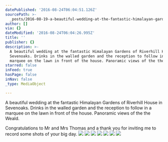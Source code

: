 ```yaml
---
datePublished: '2016-08-24T06:04:51.126Z'
sourcePath: >-
  _posts/2016-08-19-a-beautiful-wedding-at-the-fantastic-himalayan-gardens-of-ri.md
author: []
via: {}
dateModified: '2016-08-24T06:04:26.995Z'
title: ''
publisher: {}
description: >-
  A beautiful wedding at the fantastic Himalayan Gardens of Riverhill House in
  Sevenoaks. Drinks in the walled garden and the reception to follow in a
  marquee on the lawn in front of the house. Panoramic views of the the Weald.
starred: false
inFeed: true
hasPage: false
inNav: false
_type: MediaObject

---
```

A beautiful wedding at the fantastic Himalayan Gardens of Riverhill House in Sevenoaks. Drinks in the walled garden and the reception to follow in a marquee on the lawn in front of the house. Panoramic views of the the Weald.

Congratulations to Mr and Mrs Thomas and a thank you for inviting me to record some shots of your big day.
![](https://the-grid-user-content.s3-us-west-2.amazonaws.com/a1b0ff6f-b2fd-40ae-a73e-29fc16474de2.jpg)
![](https://the-grid-user-content.s3-us-west-2.amazonaws.com/c7c854ab-59bf-414b-8620-b06dd1b13cfe.jpg)
![](https://the-grid-user-content.s3-us-west-2.amazonaws.com/605e1acb-2f04-48fd-9d90-e731fb8e4b93.jpg)
![](https://the-grid-user-content.s3-us-west-2.amazonaws.com/cdda4101-bc25-44c5-bab8-4ed0b992302e.jpg)
![](https://the-grid-user-content.s3-us-west-2.amazonaws.com/d58d965a-2d84-4f18-8f87-bc4d2f26a4cf.jpg)
![](https://the-grid-user-content.s3-us-west-2.amazonaws.com/68feb140-b535-4e83-b2a5-325ff1ea3031.jpg)
![](https://the-grid-user-content.s3-us-west-2.amazonaws.com/cf0dd963-1a3f-4fd6-a42b-a769539868b4.jpg)